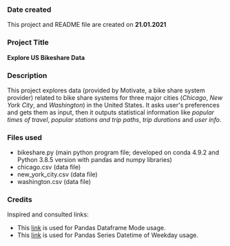 ### Date created
This project and README file are created on **21.01.2021**

### Project Title
**Explore US Bikeshare Data**

### Description
This project explores data (provided by Motivate, a bike share system provider) related to bike share systems for three major cities (*Chicago*, *New York City*, and *Washington*) in the United States.
It asks user's preferences and gets them as input, then it outputs statistical information like *popular times of travel*, *popular stations and trip paths*, *trip durations* and *user info*.

### Files used
* bikeshare.py (main python program file; developed on conda 4.9.2 and Python 3.8.5 version with pandas and numpy libraries)
* chicago.csv (data file)
* new_york_city.csv (data file)
* washington.csv (data file)

### Credits
Inspired and consulted links:
* This [link](https://www.geeksforgeeks.org/python-pandas-dataframe-mode "Title") is used for Pandas Dataframe Mode usage.
* This [link](https://pandas.pydata.org/pandas-docs/stable/reference/api/pandas.Series.dt.weekday.html "Title") is used for Pandas Series Datetime of Weekday usage.
